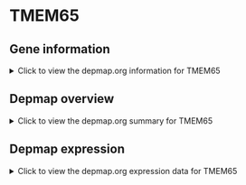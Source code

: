 <h1>TMEM65</h1>

<h2>Gene information</h2>
<details>
  <summary>Click to view the depmap.org information for TMEM65</summary>
  <iframe src="https://depmap.org/portal/gene/TMEM65?tab=about" style="border:none;width:100%;height:800px"></iframe>
</details>

<h2>Depmap overview</h2>
<details>
  <summary>Click to view the depmap.org summary for TMEM65</summary>
  <iframe src="https://depmap.org/portal/gene/TMEM65?tab=overview" style="border:none;width:100%;height:800px"></iframe>
</details>

<h2>Depmap expression</h2>
<details>
  <summary>Click to view the depmap.org expression data for TMEM65</summary>
  <iframe src="https://depmap.org/portal/gene/TMEM65?tab=characterization" style="border:none;width:100%;height:800px"></iframe>
</details>


<!--
<h2>Reactome Pathway diagram</h2>
PNAME
-->


